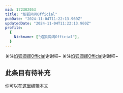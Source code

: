 ```yaml
---
mid: 172302053
title: "焰狐闼闼Official"
pubDate: "2024-11-04T11:22:13.960Z"
updatedDate: "2024-11-04T11:22:13.960Z"
profile:
  {
    Nickname: ["焰狐闼闼Official"],
  }
---
```


关注[焰狐闼闼Official](https://space.bilibili.com/172302053)谢谢喵~ 关注[焰狐闼闼Official](https://space.bilibili.com/172302053)谢谢喵~

## 此条目有待补充
你可以在[这里](https://github.com/Yuhanawa/VTuber.ICU/edit/master/src/content/v/焰狐闼闼Official/index.md)编辑本文
